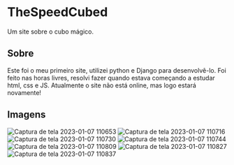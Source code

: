 # TheSpeedCubed
Um site sobre o cubo mágico.

## Sobre

Este foi o meu primeiro site, utilizei python e Django para desenvolvê-lo. Foi feito nas horas livres, resolvi fazer quando estava começando a estudar html, css e JS. Atualmente o site não está online, mas logo estará novamente!

## Imagens

![Captura de tela 2023-01-07 110653](https://user-images.githubusercontent.com/46626137/211154879-7a775d14-4d55-4692-a82c-20f3a4f8ab32.jpg)
![Captura de tela 2023-01-07 110716](https://user-images.githubusercontent.com/46626137/211154882-0fc06af2-99ac-4a9b-bb15-3911881d195f.jpg)
![Captura de tela 2023-01-07 110730](https://user-images.githubusercontent.com/46626137/211154884-57b6e688-dc29-4d3b-bee8-e6cf09212e43.jpg)
![Captura de tela 2023-01-07 110744](https://user-images.githubusercontent.com/46626137/211154887-9f168e59-23d1-40b6-a776-ea2806750d56.jpg)
![Captura de tela 2023-01-07 110809](https://user-images.githubusercontent.com/46626137/211154891-4c89d177-933a-403f-b9d4-eb11ffba2ff5.jpg)
![Captura de tela 2023-01-07 110827](https://user-images.githubusercontent.com/46626137/211154892-4b94cd68-b207-4917-843a-1919f7c44311.jpg)
![Captura de tela 2023-01-07 110837](https://user-images.githubusercontent.com/46626137/211154895-75245963-2cc8-440c-a71c-c8a1a4c9d7f9.jpg)
